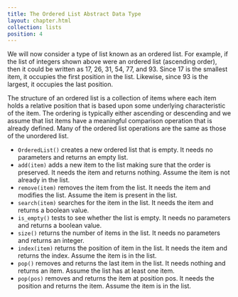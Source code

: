 ```yaml
---
title: The Ordered List Abstract Data Type
layout: chapter.html
collection: lists
position: 4
---
```


We will now consider a type of list known as an ordered list. For
example, if the list of integers shown above were an ordered list
(ascending order), then it could be written as 17, 26, 31, 54, 77, and
93. Since 17 is the smallest item, it occupies the first position in the
list. Likewise, since 93 is the largest, it occupies the last position.

The structure of an ordered list is a collection of items where each
item holds a relative position that is based upon some underlying
characteristic of the item. The ordering is typically either ascending
or descending and we assume that list items have a meaningful comparison
operation that is already defined. Many of the ordered list operations
are the same as those of the unordered list.

-   `OrderedList()` creates a new ordered list that is empty. It needs
    no parameters and returns an empty list.
-   `add(item)` adds a new item to the list making sure that the order
    is preserved. It needs the item and returns nothing. Assume the item
    is not already in the list.
-   `remove(item)` removes the item from the list. It needs the item and
    modifies the list. Assume the item is present in the list.
-   `search(item)` searches for the item in the list. It needs the item
    and returns a boolean value.
-   `is_empty()` tests to see whether the list is empty. It needs no
    parameters and returns a boolean value.
-   `size()` returns the number of items in the list. It needs no
    parameters and returns an integer.
-   `index(item)` returns the position of item in the list. It needs the
    item and returns the index. Assume the item is in the list.
-   `pop()` removes and returns the last item in the list. It needs
    nothing and returns an item. Assume the list has at least one item.
-   `pop(pos)` removes and returns the item at position pos. It needs
    the position and returns the item. Assume the item is in the list.

